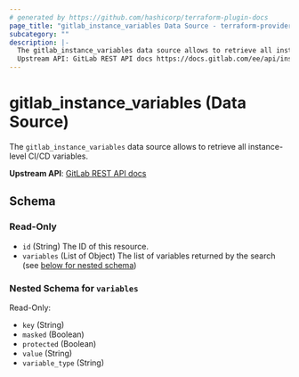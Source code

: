 ```yaml
---
# generated by https://github.com/hashicorp/terraform-plugin-docs
page_title: "gitlab_instance_variables Data Source - terraform-provider-gitlab"
subcategory: ""
description: |-
  The gitlab_instance_variables data source allows to retrieve all instance-level CI/CD variables.
  Upstream API: GitLab REST API docs https://docs.gitlab.com/ee/api/instance_level_ci_variables.html
---
```


# gitlab_instance_variables (Data Source)

The `gitlab_instance_variables` data source allows to retrieve all instance-level CI/CD variables.

**Upstream API**: [GitLab REST API docs](https://docs.gitlab.com/ee/api/instance_level_ci_variables.html)



<!-- schema generated by tfplugindocs -->
## Schema

### Read-Only

- `id` (String) The ID of this resource.
- `variables` (List of Object) The list of variables returned by the search (see [below for nested schema](#nestedatt--variables))

<a id="nestedatt--variables"></a>
### Nested Schema for `variables`

Read-Only:

- `key` (String)
- `masked` (Boolean)
- `protected` (Boolean)
- `value` (String)
- `variable_type` (String)



